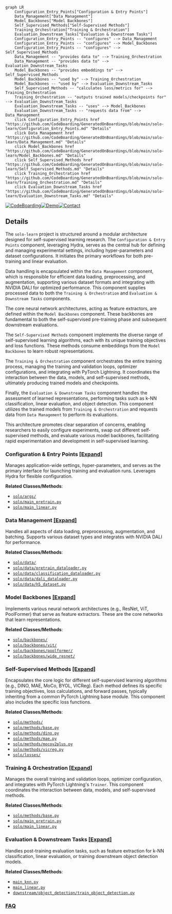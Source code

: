 ```mermaid
graph LR
    Configuration_Entry_Points["Configuration & Entry Points"]
    Data_Management["Data Management"]
    Model_Backbones["Model Backbones"]
    Self_Supervised_Methods["Self-Supervised Methods"]
    Training_Orchestration["Training & Orchestration"]
    Evaluation_Downstream_Tasks["Evaluation & Downstream Tasks"]
    Configuration_Entry_Points -- "configures" --> Data_Management
    Configuration_Entry_Points -- "configures" --> Model_Backbones
    Configuration_Entry_Points -- "configures" --> Self_Supervised_Methods
    Data_Management -- "provides data to" --> Training_Orchestration
    Data_Management -- "provides data to" --> Evaluation_Downstream_Tasks
    Model_Backbones -- "provides embeddings to" --> Self_Supervised_Methods
    Model_Backbones -- "used by" --> Training_Orchestration
    Model_Backbones -- "used by" --> Evaluation_Downstream_Tasks
    Self_Supervised_Methods -- "calculates loss/metrics for" --> Training_Orchestration
    Training_Orchestration -- "outputs trained models/checkpoints for" --> Evaluation_Downstream_Tasks
    Evaluation_Downstream_Tasks -- "uses" --> Model_Backbones
    Evaluation_Downstream_Tasks -- "requests data from" --> Data_Management
    click Configuration_Entry_Points href "https://github.com/CodeBoarding/GeneratedOnBoardings/blob/main/solo-learn/Configuration_Entry_Points.md" "Details"
    click Data_Management href "https://github.com/CodeBoarding/GeneratedOnBoardings/blob/main/solo-learn/Data_Management.md" "Details"
    click Model_Backbones href "https://github.com/CodeBoarding/GeneratedOnBoardings/blob/main/solo-learn/Model_Backbones.md" "Details"
    click Self_Supervised_Methods href "https://github.com/CodeBoarding/GeneratedOnBoardings/blob/main/solo-learn/Self_Supervised_Methods.md" "Details"
    click Training_Orchestration href "https://github.com/CodeBoarding/GeneratedOnBoardings/blob/main/solo-learn/Training_Orchestration.md" "Details"
    click Evaluation_Downstream_Tasks href "https://github.com/CodeBoarding/GeneratedOnBoardings/blob/main/solo-learn/Evaluation_Downstream_Tasks.md" "Details"
```

[![CodeBoarding](https://img.shields.io/badge/Generated%20by-CodeBoarding-9cf?style=flat-square)](https://github.com/CodeBoarding/GeneratedOnBoardings)[![Demo](https://img.shields.io/badge/Try%20our-Demo-blue?style=flat-square)](https://www.codeboarding.org/demo)[![Contact](https://img.shields.io/badge/Contact%20us%20-%20contact@codeboarding.org-lightgrey?style=flat-square)](mailto:contact@codeboarding.org)

## Details

The `solo-learn` project is structured around a modular architecture designed for self-supervised learning research. The `Configuration & Entry Points` component, leveraging Hydra, serves as the central hub for defining and managing experimental settings, including hyper-parameters and dataset configurations. It initiates the primary workflows for both pre-training and linear evaluation.

Data handling is encapsulated within the `Data Management` component, which is responsible for efficient data loading, preprocessing, and augmentation, supporting various dataset formats and integrating with NVIDIA DALI for optimized performance. This component supplies processed data to both the `Training & Orchestration` and `Evaluation & Downstream Tasks` components.

The core neural network architectures, acting as feature extractors, are defined within the `Model Backbones` component. These backbones are fundamental to both the self-supervised pre-training phase and subsequent downstream evaluations.

The `Self-Supervised Methods` component implements the diverse range of self-supervised learning algorithms, each with its unique training objectives and loss functions. These methods consume embeddings from the `Model Backbones` to learn robust representations.

The `Training & Orchestration` component orchestrates the entire training process, managing the training and validation loops, optimizer configurations, and integrating with PyTorch Lightning. It coordinates the interaction between the data, models, and self-supervised methods, ultimately producing trained models and checkpoints.

Finally, the `Evaluation & Downstream Tasks` component handles the assessment of learned representations, performing tasks such as k-NN classification, linear evaluation, and object detection. This component utilizes the trained models from `Training & Orchestration` and requests data from `Data Management` to perform its evaluations.

This architecture promotes clear separation of concerns, enabling researchers to easily configure experiments, swap out different self-supervised methods, and evaluate various model backbones, facilitating rapid experimentation and development in self-supervised learning.

### Configuration & Entry Points [[Expand]](./Configuration_Entry_Points.md)
Manages application-wide settings, hyper-parameters, and serves as the primary interface for launching training and evaluation runs. Leverages Hydra for flexible configuration.


**Related Classes/Methods**:

- <a href="https://github.com/vturrisi/solo-learn/blob/main/solo/args/" target="_blank" rel="noopener noreferrer">`solo/args/`</a>
- <a href="https://github.com/vturrisi/solo-learn/blob/main/main_pretrain.py" target="_blank" rel="noopener noreferrer">`solo/main_pretrain.py`</a>
- <a href="https://github.com/vturrisi/solo-learn/blob/main/main_linear.py" target="_blank" rel="noopener noreferrer">`solo/main_linear.py`</a>


### Data Management [[Expand]](./Data_Management.md)
Handles all aspects of data loading, preprocessing, augmentation, and batching. Supports various dataset types and integrates with NVIDIA DALI for performance.


**Related Classes/Methods**:

- <a href="https://github.com/vturrisi/solo-learn/blob/main/solo/data/" target="_blank" rel="noopener noreferrer">`solo/data/`</a>
- <a href="https://github.com/vturrisi/solo-learn/blob/main/solo/data/pretrain_dataloader.py" target="_blank" rel="noopener noreferrer">`solo/data/pretrain_dataloader.py`</a>
- <a href="https://github.com/vturrisi/solo-learn/blob/main/solo/data/classification_dataloader.py" target="_blank" rel="noopener noreferrer">`solo/data/classification_dataloader.py`</a>
- <a href="https://github.com/vturrisi/solo-learn/blob/main/solo/data/dali_dataloader.py" target="_blank" rel="noopener noreferrer">`solo/data/dali_dataloader.py`</a>
- <a href="https://github.com/vturrisi/solo-learn/blob/main/solo/data/h5_dataset.py" target="_blank" rel="noopener noreferrer">`solo/data/h5_dataset.py`</a>


### Model Backbones [[Expand]](./Model_Backbones.md)
Implements various neural network architectures (e.g., ResNet, ViT, PoolFormer) that serve as feature extractors. These are the core networks that learn representations.


**Related Classes/Methods**:

- <a href="https://github.com/vturrisi/solo-learn/blob/main/solo/backbones/" target="_blank" rel="noopener noreferrer">`solo/backbones/`</a>
- <a href="https://github.com/vturrisi/solo-learn/blob/main/solo/backbones/vit/" target="_blank" rel="noopener noreferrer">`solo/backbones/vit/`</a>
- <a href="https://github.com/vturrisi/solo-learn/blob/main/solo/backbones/poolformer/" target="_blank" rel="noopener noreferrer">`solo/backbones/poolformer/`</a>
- <a href="https://github.com/vturrisi/solo-learn/blob/main/solo/backbones/wide_resnet/" target="_blank" rel="noopener noreferrer">`solo/backbones/wide_resnet/`</a>


### Self-Supervised Methods [[Expand]](./Self_Supervised_Methods.md)
Encapsulates the core logic for different self-supervised learning algorithms (e.g., DINO, MAE, MoCo, BYOL, VICReg). Each method defines its specific training objectives, loss calculations, and forward passes, typically inheriting from a common PyTorch Lightning base module. This component also includes the specific loss functions.


**Related Classes/Methods**:

- <a href="https://github.com/vturrisi/solo-learn/blob/main/solo/methods/" target="_blank" rel="noopener noreferrer">`solo/methods/`</a>
- <a href="https://github.com/vturrisi/solo-learn/blob/main/solo/methods/base.py" target="_blank" rel="noopener noreferrer">`solo/methods/base.py`</a>
- <a href="https://github.com/vturrisi/solo-learn/blob/main/solo/methods/dino.py" target="_blank" rel="noopener noreferrer">`solo/methods/dino.py`</a>
- <a href="https://github.com/vturrisi/solo-learn/blob/main/solo/methods/mae.py" target="_blank" rel="noopener noreferrer">`solo/methods/mae.py`</a>
- <a href="https://github.com/vturrisi/solo-learn/blob/main/solo/methods/mocov2plus.py" target="_blank" rel="noopener noreferrer">`solo/methods/mocov2plus.py`</a>
- <a href="https://github.com/vturrisi/solo-learn/blob/main/solo/methods/vicreg.py" target="_blank" rel="noopener noreferrer">`solo/methods/vicreg.py`</a>
- <a href="https://github.com/vturrisi/solo-learn/blob/main/solo/losses/" target="_blank" rel="noopener noreferrer">`solo/losses/`</a>


### Training & Orchestration [[Expand]](./Training_Orchestration.md)
Manages the overall training and validation loops, optimizer configuration, and integrates with PyTorch Lightning's `Trainer`. This component coordinates the interaction between data, models, and self-supervised methods.


**Related Classes/Methods**:

- <a href="https://github.com/vturrisi/solo-learn/blob/main/solo/methods/base.py" target="_blank" rel="noopener noreferrer">`solo/methods/base.py`</a>
- <a href="https://github.com/vturrisi/solo-learn/blob/main/main_pretrain.py" target="_blank" rel="noopener noreferrer">`solo/main_pretrain.py`</a>
- <a href="https://github.com/vturrisi/solo-learn/blob/main/main_linear.py" target="_blank" rel="noopener noreferrer">`solo/main_linear.py`</a>


### Evaluation & Downstream Tasks [[Expand]](./Evaluation_Downstream_Tasks.md)
Handles post-training evaluation tasks, such as feature extraction for k-NN classification, linear evaluation, or training downstream object detection models.


**Related Classes/Methods**:

- <a href="https://github.com/vturrisi/solo-learn/blob/main/main_knn.py" target="_blank" rel="noopener noreferrer">`main_knn.py`</a>
- <a href="https://github.com/vturrisi/solo-learn/blob/main/main_linear.py" target="_blank" rel="noopener noreferrer">`main_linear.py`</a>
- <a href="https://github.com/vturrisi/solo-learn/blob/main/downstream/object_detection/train_object_detection.py" target="_blank" rel="noopener noreferrer">`downstream/object_detection/train_object_detection.py`</a>




### [FAQ](https://github.com/CodeBoarding/GeneratedOnBoardings/tree/main?tab=readme-ov-file#faq)